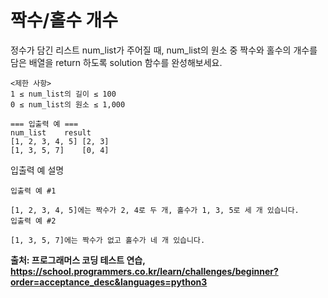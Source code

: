 # 짝수/홀수 개수 

<p>
정수가 담긴 리스트 num_list가 주어질 때, num_list의 원소 중 짝수와 홀수의 개수를 담은 배열을 return 하도록 solution 함수를 완성해보세요.
</p>

```
<제한 사항>
1 ≤ num_list의 길이 ≤ 100
0 ≤ num_list의 원소 ≤ 1,000

=== 입출력 예 ===
num_list	result
[1, 2, 3, 4, 5]	[2, 3]
[1, 3, 5, 7]	[0, 4]
```

<p>입출력 예 설명</p>

```
입출력 예 #1

[1, 2, 3, 4, 5]에는 짝수가 2, 4로 두 개, 홀수가 1, 3, 5로 세 개 있습니다.
입출력 예 #2

[1, 3, 5, 7]에는 짝수가 없고 홀수가 네 개 있습니다.
```

<strong> 출처: 프로그래머스 코딩 테스트 연습, https://school.programmers.co.kr/learn/challenges/beginner?order=acceptance_desc&languages=python3</strong>
